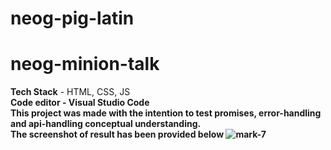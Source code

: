 # neog-pig-latin
# neog-minion-talk
<b>Tech Stack</b> - HTML, CSS, JS<br/>
<b>Code editor<b> - Visual Studio Code<br/>
This project was made with the intention to test promises, error-handling and api-handling conceptual understanding.<br/>
The screenshot of result has been provided below
![mark-7](https://user-images.githubusercontent.com/83093829/210750469-34991719-0c97-4d9b-9038-b7665901964f.png)

